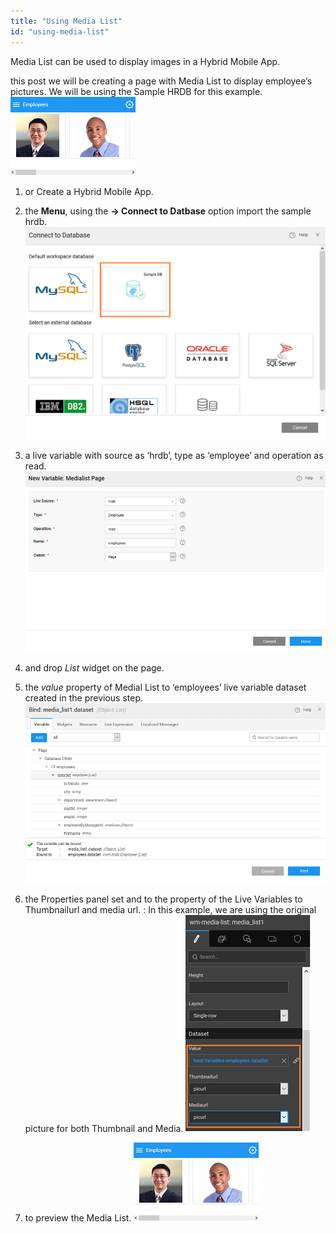 ```yaml
---
title: "Using Media List"
id: "using-media-list"
---
```


Media List can be used to display images in a Hybrid Mobile App.

this post we will be creating a page with Media List to display employee’s pictures. We will be using the Sample HRDB for this example. [![medialist_run](../assets/medialist_run.png)](../assets/medialist_run.png)

1. or Create a Hybrid Mobile App.
2. the **Menu**, using the **\-> Connect to Datbase** option import the sample hrdb. [![bs_dbimport](../assets/bs_dbimport.png)](../assets/bs_dbimport.png)
3. a live variable with source as ‘hrdb’, type as ‘employee’ and operation as read. [![medialist_lv](../assets/medialist_lv.png)](../assets/medialist_lv.png)

1. and drop _List_ widget on the page.
2. the _value_ property of Medial List to ‘employees’ live variable dataset created in the previous step. [![medialist_bind](../assets/medialist_bind.png)](../assets/medialist_bind.png)
3. the Properties panel set and to the property of the Live Variables to Thumbnailurl and media url. : In this example, we are using the original picture for both Thumbnail and Media. [![medialist_props](../assets/medialist_props.png)](../assets/medialist_props.png)

1. to preview the Media List. [![medialist_run](../assets/medialist_run.png)](../assets/medialist_run.png)

